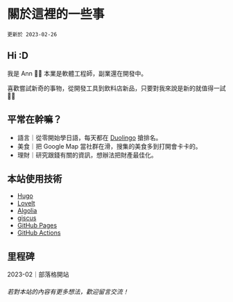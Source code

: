 # 關於這裡的一些事


`更新於 2023-02-26`

## Hi :D
我是 Ann 👋🏻 本業是軟體工程師，副業還在開發中。

喜歡嘗試新奇的事物，從開發工具到飲料店新品，只要對我來說是新的就值得一試 👍🏻

## 平常在幹嘛？

 - 語言｜從零開始學日語，每天都在 [Duolingo](https://www.duolingo.com/profile/anntsaist?via=share_profile) 搶排名。
 - 美食｜把 Google Map 當社群在滑，搜集的美食多到打開會卡卡的。
 - 理財｜研究跟錢有關的資訊，想辦法把財產最佳化。

## 本站使用技術

 - [Hugo](https://gohugo.io/)
 - [LoveIt](https://github.com/dillonzq/LoveIt)
 - [Algolia](https://www.algolia.com/)
 - [giscus](https://giscus.app/)
 - [GitHub Pages](https://pages.github.com/)
 - [GitHub Actions](https://github.com/features/actions)

## 里程碑
2023-02｜部落格開站

###### 若對本站的內容有更多想法，歡迎留言交流！

